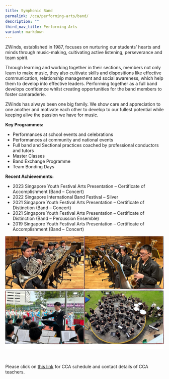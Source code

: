 ```yaml
---
title: Symphonic Band
permalink: /cca/performing-arts/band/
description: ""
third_nav_title: Performing Arts
variant: markdown
---
```

ZWinds, established in 1987, focuses on nurturing our students’ hearts and minds through music-making, cultivating active listening, perseverance and team spirit.

Through learning and working together in their sections, members not only learn to make music, they also cultivate skills and dispositions like effective communication, relationship management and social awareness, which help them to develop into effective leaders. Performing together as a full band develops confidence whilst creating opportunities for the band members to foster camaraderie.

ZWinds has always been one big family. We show care and appreciation to one another and motivate each other to develop to our fullest potential while keeping alive the passion we have for music.

**Key Programmes:**
* Performances at school events and celebrations
* Performances at community and national events
* Full band and Sectional practices coached by professional conductors and tutors
* Master Classes
* Band Exchange Programme
* Team Bonding Days

**Recent Achievements:**
* 2023 Singapore Youth Festival Arts Presentation – Certificate of Accomplishment (Band – Concert)
* 2022 Singapore International Band Festival – Silver
* 2021 Singapore Youth Festival Arts Presentation – Certificate of Distinction (Band – Concert)
* 2021 Singapore Youth Festival Arts Presentation – Certificate of Distinction (Band – Percussion Ensemble)
* 2019 Singapore Youth Festival Arts Presentation – Certificate of Accomplishment (Band – Concert)

![](/images/Band.jpg)

<br clear="left">

Please click on [this link](https://www.zhonghuasec.moe.edu.sg/cca/schedule/) for CCA schedule and contact details of CCA teachers.